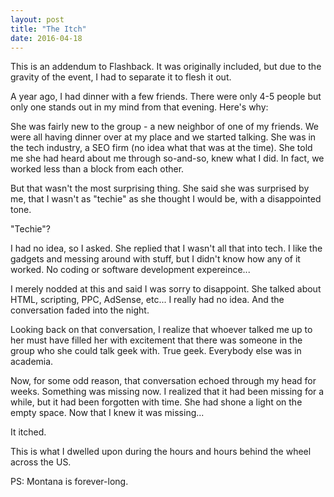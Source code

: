 ```yaml
---
layout: post
title: "The Itch"
date: 2016-04-18
---
```


This is an addendum to Flashback. It was originally included, but due to the gravity of the event, I had to separate it to flesh it out.

A year ago, I had dinner with a few friends. There were only 4-5 people but only one stands out in my mind from that evening. Here's why:

She was fairly new to the group - a new neighbor of one of my friends. We were all having dinner over at my place and we started talking. She was in the tech industry, a SEO firm (no idea what that was at the time). She told me she had heard about me through so-and-so, knew what I did. In fact, we worked less than a block from each other.

But that wasn't the most surprising thing. She said she was surprised by me, that I wasn't as "techie" as she thought I would be, with  a disappointed tone.

"Techie"?

I had no idea, so I asked. She replied that I wasn't all that into tech. I like the gadgets and messing around with stuff, but I didn't know how any of it worked. No coding or software development expereince...

I merely nodded at this and said I was sorry to disappoint. She talked about HTML, scripting, PPC, AdSense, etc... I really had no idea. And the conversation faded into the night.

Looking back on that conversation, I realize that whoever talked me up to her must have filled her with excitement that there was someone in the group who she could talk geek with. True geek. Everybody else was in academia.

Now, for some odd reason, that conversation echoed through my head for weeks. Something was missing now. I realized that it had been missing for a while, but it had been forgotten with time. She had shone a light on the empty space. Now that I knew it was missing...

It itched.



This is what I dwelled upon during the hours and hours behind the wheel across the US.



PS: Montana is forever-long.
